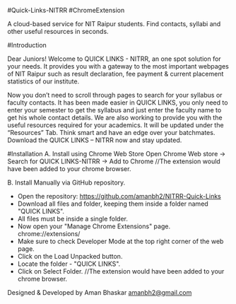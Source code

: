 #Quick-Links-NITRR
#ChromeExtension

A cloud-based service for NIT Raipur students. Find contacts, syllabi and other useful resources in seconds.

#Introduction

Dear Juniors!
Welcome to QUICK LINKS - NITRR, an one spot solution for your needs. It provides you with a gateway to the most important webpages of NIT Raipur such as result declaration, fee payment & current placement statistics of our institute.

Now you don’t need to scroll through pages to search for your syllabus or faculty contacts. It has been made easier in QUICK LINKS, you only need to enter your semester to get the syllabus and just enter the faculty name to get his whole contact details.
We are also working to provide you with the useful resources required for your academics. It will be updated under the “Resources” Tab.
Think smart and have an edge over your batchmates. Download the QUICK LINKS – NITRR now and stay updated.

#Installation
A. Install using Chrome Web Store <Recommended>
Open Chrome Web store -> Search for QUICK LINKS-NITRR -> Add to Chrome
//The extension would have been added to your chrome browser.

B. Install Manually via GitHub repository.
+ Open the repository: https://github.com/amanbh2/NITRR-Quick-Links
+ Download all files and folder, keeping them inside a folder named "QUICK LINKS".
+ All files must be inside a single folder.
+ Now open your "Manage Chrome Extensions" page. chrome://extensions/
+ Make sure to check Developer Mode at the top right corner of the web page.
+ Click on the Load Unpacked button.
+ Locate the folder - "QUICK LINKS".
+ Click on Select Folder.
//The extension would have been added to your chrome browser.

Designed & Developed by Aman Bhaskar <amanbh2@gmail.com>

